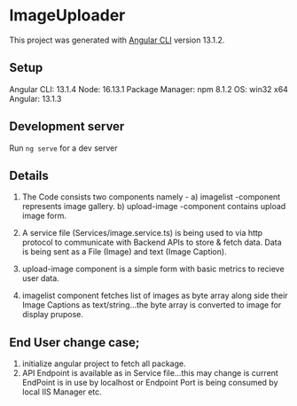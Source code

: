 # ImageUploader

This project was generated with [Angular CLI](https://github.com/angular/angular-cli) version 13.1.2.

## Setup
  
   Angular CLI: 13.1.4
   Node: 16.13.1
   Package Manager: npm 8.1.2
   OS: win32 x64
   Angular: 13.1.3
   
## Development server

Run `ng serve` for a dev server

## Details

1)  The Code consists two components namely - 
  a)  imagelist     -component represents image gallery.
  b)  upload-image  -component contains upload image form.

2)  A service file (Services/image.service.ts) is being used to via http protocol to communicate with Backend APIs to store & fetch data. Data is being sent as a File       (Image) and text (Image Caption).

3)  upload-image component is a simple form with basic metrics to recieve user data.

4)  imagelist component fetches list of images as byte array along side their Image Captions as text/string...the byte array is converted to image for display prupose.

## End User change case;

1)  initialize angular project to fetch all package.
2)  API Endpoint is available as in Service file...this may change is current EndPoint is in use by localhost or Endpoint Port is being consumed by local IIS Manager         etc. 
